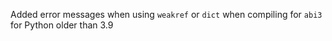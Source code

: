 Added error messages when using `weakref` or `dict` when compiling for `abi3` for Python older than 3.9
